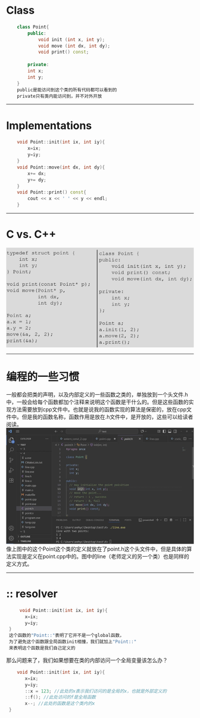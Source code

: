# Class
```c++
    class Point{
        public:
            void init (int x, int y);
            void move (int dx, int dy);
            void print() const;
            
        private:
        int x;
        int y;
    }
    public是能访问到这个类的所有代码都可以看到的
    private只有类内能访问到，并不对外开放
```

---
# Implementations
```c++
    void Point::init(int ix, int iy){
        x=ix;
        y=iy;
    }
    void Point::move(int dx, int dy){
        x+= dx;
        y+= dy;
    }
    void Point::print() const{
        cout << x << ' ' << y << endl;
    }
```

---
# C vs. C++
![](附件/Pasted%20image%2020251005010723.png)

---
# 编程的一些习惯
一般都会把类的声明，以及内部定义的一些函数之类的，单独放到一个头文件.h中，一般会给每个函数都加个注释来说明这个函数是干什么的。但是这些函数的实现方法需要放到cpp文件中。也就是说我的函数实现的算法是保密的，放在cpp文件中。但是我的函数名称，函数作用是放在.h文件中，是开放的，这些可以给读者阅读。
![](附件/Pasted%20image%2020251005012529.png)
像上图中的这个Point这个类的定义就放在了point.h这个头文件中，但是具体的算法实现是定义在point.cpp中的。图中的line（老师定义的另一个类）也是同样的定义方式。

---
# :: resolver
```c++
     void Point::init(int ix, int iy){
       x=ix;
       y=iy; 
 }
 这个函数的"Point::"表明了它并不是一个global函数，
 为了避免这个函数跟全局函数init相撞，我们就加上"Point::"
 来表明这个函数是我们自己定义的
```
那么问题来了，我们如果想要在类的内部访问一个全局变量该怎么办？
```c++
    void Point::init(int ix, int iy){
       x=ix;
       y=iy; 
       ::x = 123; //此处的x表示我们访问的是全局的x，也就是外部定义的
       ::f(); //此处访问的f是全局函数
       x--; //此处的函数是这个类内的x
 }
```